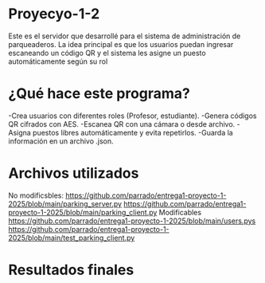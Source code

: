 # Proyecyo-1-2
Este es el servidor que desarrollé para el sistema de administración de parqueaderos. La idea principal es que los usuarios puedan ingresar escaneando un código QR y el sistema les asigne un puesto automáticamente según su rol
# ¿Qué hace este programa?
-Crea usuarios con diferentes roles (Profesor, estudiante).
-Genera códigos QR cifrados con AES.
-Escanea QR con una cámara o desde archivo.
-Asigna puestos libres automáticamente y evita repetirlos.
-Guarda la información en un archivo .json.
# Archivos utilizados
No modificsbles:
https://github.com/parrado/entrega1-proyecto-1-2025/blob/main/parking_server.py
https://github.com/parrado/entrega1-proyecto-1-2025/blob/main/parking_client.py
Modificables
https://github.com/parrado/entrega1-proyecto-1-2025/blob/main/users.pys 
https://github.com/parrado/entrega1-proyecto-1-2025/blob/main/test_parking_client.py

# Resultados finales 
